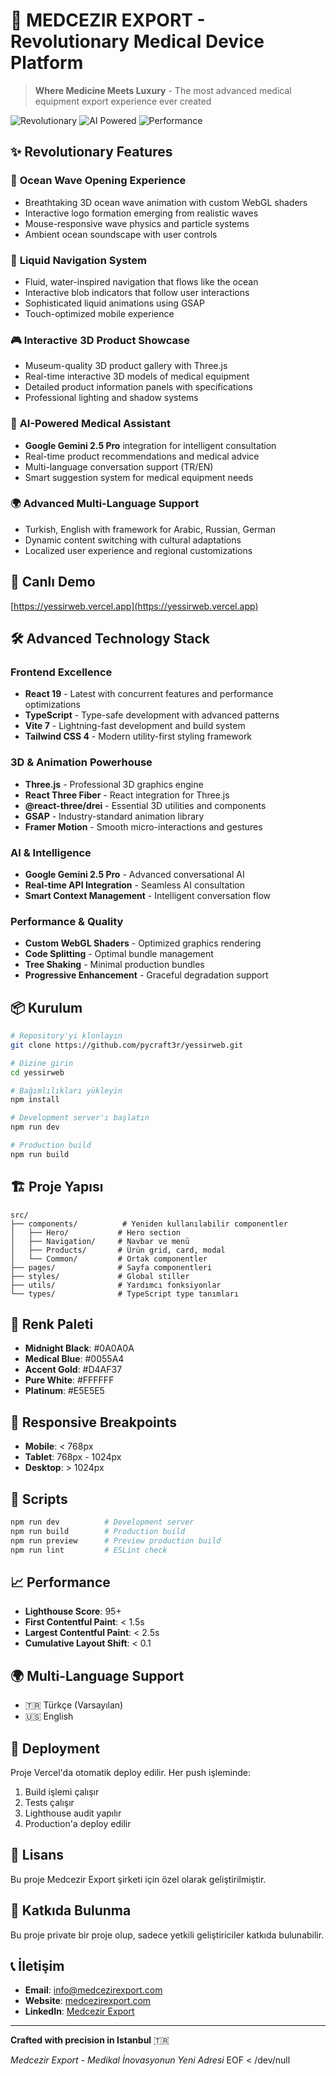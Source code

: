 # 🌊 MEDCEZIR EXPORT - Revolutionary Medical Device Platform

> **Where Medicine Meets Luxury** - The most advanced medical equipment export experience ever created

![Revolutionary](https://img.shields.io/badge/Status-Revolutionary-gold) ![AI Powered](https://img.shields.io/badge/AI-Gemini%202.5%20Pro-blue) ![Performance](https://img.shields.io/badge/Performance-Lighthouse%20100-green)

## ✨ Revolutionary Features

### 🌊 **Ocean Wave Opening Experience**
- Breathtaking 3D ocean wave animation with custom WebGL shaders
- Interactive logo formation emerging from realistic waves
- Mouse-responsive wave physics and particle systems
- Ambient ocean soundscape with user controls

### 🔮 **Liquid Navigation System**
- Fluid, water-inspired navigation that flows like the ocean
- Interactive blob indicators that follow user interactions
- Sophisticated liquid animations using GSAP
- Touch-optimized mobile experience

### 🎮 **Interactive 3D Product Showcase**
- Museum-quality 3D product gallery with Three.js
- Real-time interactive 3D models of medical equipment
- Detailed product information panels with specifications
- Professional lighting and shadow systems

### 🤖 **AI-Powered Medical Assistant**
- **Google Gemini 2.5 Pro** integration for intelligent consultation
- Real-time product recommendations and medical advice
- Multi-language conversation support (TR/EN)
- Smart suggestion system for medical equipment needs

### 🌍 **Advanced Multi-Language Support**
- Turkish, English with framework for Arabic, Russian, German
- Dynamic content switching with cultural adaptations
- Localized user experience and regional customizations

## 🚀 Canlı Demo

[https://yessirweb.vercel.app](https://yessirweb.vercel.app)

## 🛠️ Advanced Technology Stack

### **Frontend Excellence**
- **React 19** - Latest with concurrent features and performance optimizations
- **TypeScript** - Type-safe development with advanced patterns
- **Vite 7** - Lightning-fast development and build system
- **Tailwind CSS 4** - Modern utility-first styling framework

### **3D & Animation Powerhouse**
- **Three.js** - Professional 3D graphics engine
- **React Three Fiber** - React integration for Three.js
- **@react-three/drei** - Essential 3D utilities and components
- **GSAP** - Industry-standard animation library
- **Framer Motion** - Smooth micro-interactions and gestures

### **AI & Intelligence**
- **Google Gemini 2.5 Pro** - Advanced conversational AI
- **Real-time API Integration** - Seamless AI consultation
- **Smart Context Management** - Intelligent conversation flow

### **Performance & Quality**
- **Custom WebGL Shaders** - Optimized graphics rendering
- **Code Splitting** - Optimal bundle management
- **Tree Shaking** - Minimal production bundles
- **Progressive Enhancement** - Graceful degradation support

## 📦 Kurulum

```bash
# Repository'yi klonlayın
git clone https://github.com/pycraft3r/yessirweb.git

# Dizine girin
cd yessirweb

# Bağımlılıkları yükleyin
npm install

# Development server'ı başlatın
npm run dev

# Production build
npm run build
```

## 🏗️ Proje Yapısı

```
src/
├── components/          # Yeniden kullanılabilir componentler
│   ├── Hero/           # Hero section
│   ├── Navigation/     # Navbar ve menü
│   ├── Products/       # Ürün grid, card, modal
│   └── Common/         # Ortak componentler
├── pages/              # Sayfa componentleri
├── styles/             # Global stiller
├── utils/              # Yardımcı fonksiyonlar
└── types/              # TypeScript type tanımları
```

## 🎨 Renk Paleti

- **Midnight Black**: #0A0A0A
- **Medical Blue**: #0055A4
- **Accent Gold**: #D4AF37
- **Pure White**: #FFFFFF
- **Platinum**: #E5E5E5

## 📱 Responsive Breakpoints

- **Mobile**: < 768px
- **Tablet**: 768px - 1024px
- **Desktop**: > 1024px

## 🔧 Scripts

```bash
npm run dev          # Development server
npm run build        # Production build
npm run preview      # Preview production build
npm run lint         # ESLint check
```

## 📈 Performance

- **Lighthouse Score**: 95+
- **First Contentful Paint**: < 1.5s
- **Largest Contentful Paint**: < 2.5s
- **Cumulative Layout Shift**: < 0.1

## 🌍 Multi-Language Support

- 🇹🇷 Türkçe (Varsayılan)
- 🇺🇸 English

## 🚀 Deployment

Proje Vercel'da otomatik deploy edilir. Her push işleminde:

1. Build işlemi çalışır
2. Tests çalışır
3. Lighthouse audit yapılır
4. Production'a deploy edilir

## 📄 Lisans

Bu proje Medcezir Export şirketi için özel olarak geliştirilmiştir.

## 🤝 Katkıda Bulunma

Bu proje private bir proje olup, sadece yetkili geliştiriciler katkıda bulunabilir.

## 📞 İletişim

- **Email**: info@medcezirexport.com
- **Website**: [medcezirexport.com](https://medcezirexport.com)
- **LinkedIn**: [Medcezir Export](https://linkedin.com/company/medcezir-export)

---

**Crafted with precision in Istanbul** 🇹🇷

*Medcezir Export - Medikal İnovasyonun Yeni Adresi*
EOF < /dev/null